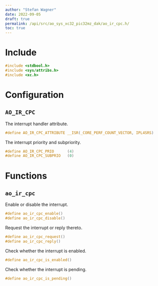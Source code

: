 ```yaml
---
author: "Stefan Wagner"
date: 2022-09-05
draft: true
permalink: /api/src/ao_sys_xc32_pic32mz_dak/ao_ir_cpc.h/
toc: true
---
```


# Include

```c
#include <stdbool.h>
#include <sys/attribs.h>
#include <xc.h>
```

# Configuration

## `AO_IR_CPC`

The interrupt handler attribute.

```c
#define AO_IR_CPC_ATTRIBUTE __ISR(_CORE_PERF_COUNT_VECTOR, IPL4SRS)
```

The interrupt priority and subpriority.

```c
#define AO_IR_CPC_PRIO      (4)
#define AO_IR_CPC_SUBPRIO   (0)
```

# Functions

## `ao_ir_cpc`

Enable or disable the interrupt.

```c
#define ao_ir_cpc_enable()
#define ao_ir_cpc_disable()
```

Request the interrupt or reply thereto.

```c
#define ao_ir_cpc_request()
#define ao_ir_cpc_reply()
```

Check whether the interrupt is enabled.

```c
#define ao_ir_cpc_is_enabled()
```

Check whether the interrupt is pending.

```c
#define ao_ir_cpc_is_pending()
```
